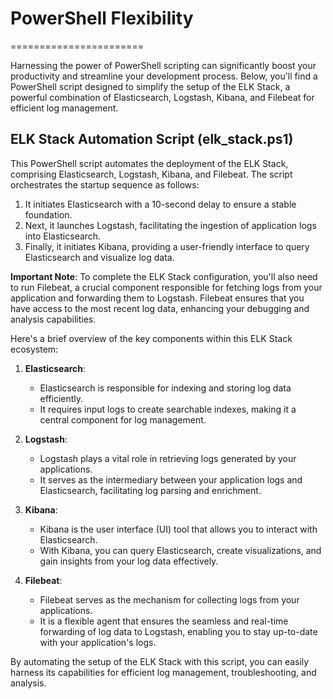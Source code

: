 # PowerShell Flexibility
=======================

Harnessing the power of PowerShell scripting can significantly boost your productivity and streamline your development process. Below, you'll find a PowerShell script designed to simplify the setup of the ELK Stack, a powerful combination of Elasticsearch, Logstash, Kibana, and Filebeat for efficient log management.

## ELK Stack Automation Script (elk_stack.ps1)

This PowerShell script automates the deployment of the ELK Stack, comprising Elasticsearch, Logstash, Kibana, and Filebeat. The script orchestrates the startup sequence as follows:

1. It initiates Elasticsearch with a 10-second delay to ensure a stable foundation.
2. Next, it launches Logstash, facilitating the ingestion of application logs into Elasticsearch.
3. Finally, it initiates Kibana, providing a user-friendly interface to query Elasticsearch and visualize log data.

**Important Note**: To complete the ELK Stack configuration, you'll also need to run Filebeat, a crucial component responsible for fetching logs from your application and forwarding them to Logstash. Filebeat ensures that you have access to the most recent log data, enhancing your debugging and analysis capabilities.

Here's a brief overview of the key components within this ELK Stack ecosystem:

1. **Elasticsearch**:
    - Elasticsearch is responsible for indexing and storing log data efficiently.
    - It requires input logs to create searchable indexes, making it a central component for log management.

2. **Logstash**:
    - Logstash plays a vital role in retrieving logs generated by your applications.
    - It serves as the intermediary between your application logs and Elasticsearch, facilitating log parsing and enrichment.

3. **Kibana**:
    - Kibana is the user interface (UI) tool that allows you to interact with Elasticsearch.
    - With Kibana, you can query Elasticsearch, create visualizations, and gain insights from your log data effectively.

4. **Filebeat**:
    - Filebeat serves as the mechanism for collecting logs from your applications.
    - It is a flexible agent that ensures the seamless and real-time forwarding of log data to Logstash, enabling you to stay up-to-date with your application's logs.

By automating the setup of the ELK Stack with this script, you can easily harness its capabilities for efficient log management, troubleshooting, and analysis.
